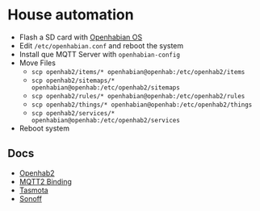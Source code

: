 # House automation

- Flash a SD card with [Openhabian OS](https://www.openhab.org/docs/installation/openhabian.html)
- Edit `/etc/openhabian.conf` and reboot the system
- Install que MQTT Server with `openhabian-config`
- Move Files
  - `scp openhab2/items/* openhabian@openhab:/etc/openhab2/items`
  - `scp openhab2/sitemaps/* openhabian@openhab:/etc/openhab2/sitemaps`
  - `scp openhab2/rules/* openhabian@openhab:/etc/openhab2/rules`
  - `scp openhab2/things/* openhabian@openhab:/etc/openhab2/things`
  - `scp openhab2/services/* openhabian@openhab:/etc/openhab2/services`
- Reboot system

## Docs

- [Openhab2](https://www.openhab.org/docs/)
- [MQTT2 Binding](https://www.openhab.org/addons/bindings/mqtt/)
- [Tasmota](https://github.com/arendst/Sonoff-Tasmota/wiki)
- [Sonoff](https://sonoff.itead.cc/en/products/residential/sonoff-t1-us)
